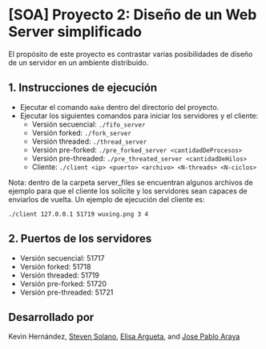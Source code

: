 # [SOA] Proyecto 2: Diseño de un Web Server simplificado

El propósito de este proyecto es contrastar varias posibilidades de diseño de un servidor en un ambiente distribuido.

## 1. Instrucciones de ejecución

- Ejecutar el comando `make` dentro del directorio del proyecto.
- Ejecutar los siguientes comandos para iniciar los servidores y el cliente:
  - Versión secuencial: `./fifo_server`
  - Versión forked: `./fork_server`
  - Versión threaded: `./thread_server`
  - Versión pre-forked: `./pre_forked_server <cantidadDeProcesos>`
  - Versión pre-threaded: `./pre_threated_server <cantidadDeHilos>`
  - Cliente: `./client <ip> <puerto> <archivo> <N-threads> <N-ciclos>`

Nota: dentro de la carpeta server_files se encuentran algunos archivos de ejemplo para que el cliente los solicite y los servidores sean capaces de enviarlos de vuelta. Un ejemplo de ejecución del cliente es:

```./client 127.0.0.1 51719 wuxing.png 3 4```

## 2. Puertos de los servidores
- Versión secuencial: 51717
- Versión forked: 51718
- Versión threaded: 51719
- Versión pre-forked: 51720
- Versión pre-threaded: 51721

## Desarrollado por
Kevin Hernández, [Steven Solano](https://github.com/solanors20), [Elisa Argueta](https://github.com/elisa7143), and [Jose Pablo Araya](https://github.com/arayajosepablo)